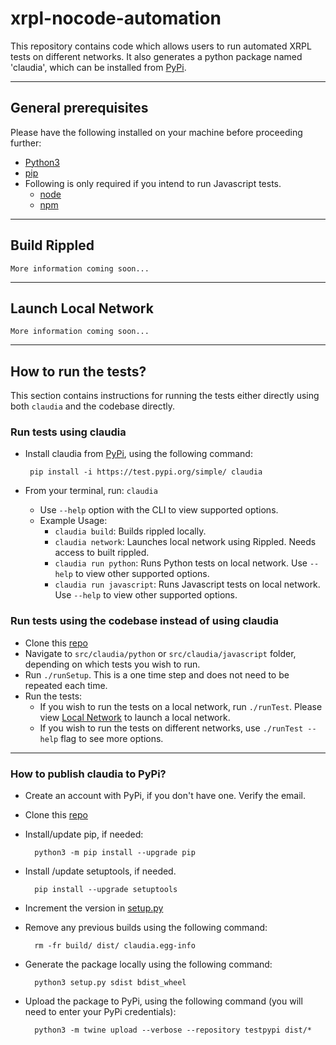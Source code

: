 # xrpl-nocode-automation
This repository contains code which allows users to run automated XRPL tests on different networks. It also generates a python package named 'claudia', which can be installed from [PyPi](https://test.pypi.org/project/claudia/).

---

## General prerequisites
Please have the following installed on your machine before proceeding further:
- [Python3](https://www.python.org/downloads/)
- [pip](https://pip.pypa.io/en/stable/installation/)
-  Following is only required if you intend to run Javascript tests.
   - [node](https://nodejs.org/en/download)
   - [npm](https://www.npmjs.com/package/download)

---

## Build Rippled
    More information coming soon...
---

## Launch Local Network
    More information coming soon...
---

## How to run the tests?
This section contains instructions for running the tests either directly using both `claudia` and the codebase directly.


### Run tests using claudia
 - Install claudia from [PyPi](https://test.pypi.org/project/claudia/), using the following command:
   
        pip install -i https://test.pypi.org/simple/ claudia
 - From your terminal, run: `claudia`
   - Use `--help` option with the CLI to view supported options.
   - Example Usage:
     - `claudia build`: Builds rippled locally.
     - `claudia network`: Launches local network using Rippled. Needs access to built rippled.
     - `claudia run python`: Runs Python tests on local network. Use `--help` to view other supported options. 
     - `claudia run javascript`: Runs Javascript tests on local network. Use `--help` to view other supported options. 

### Run tests using the codebase instead of using claudia
- Clone this [repo](https://gitlab.ops.ripple.com/xrpledger/xrpl-nocode-automation)
- Navigate to `src/claudia/python` or `src/claudia/javascript` folder, depending on which tests you wish to run.
- Run `./runSetup`. This is a one time step and does not need to be repeated each time.
- Run the tests:
  - If you wish to run the tests on a local network, run `./runTest`. Please view [Local Network](#launch-local-network) to launch a local network.
  - If you wish to run the tests on different networks, use `./runTest --help` flag to see more options.
---

### How to publish claudia to PyPi?
- Create an account with PyPi, if you don't have one. Verify the email.
- Clone this [repo](https://gitlab.ops.ripple.com/xrpledger/xrpl-nocode-automation)
- Install/update pip, if needed:
  
        python3 -m pip install --upgrade pip
- Install /update setuptools, if needed.
  
        pip install --upgrade setuptools
- Increment the version in [setup.py](https://gitlab.ops.ripple.com/xrpledger/xrpl-nocode-automation/-/blob/ksaxena/initial_commit/setup.py#L8)
- Remove any previous builds using the following command:
  
        rm -fr build/ dist/ claudia.egg-info
- Generate the package locally using the following command:

        python3 setup.py sdist bdist_wheel

- Upload the package to PyPi, using the following command (you will need to enter your PyPi credentials):
        
        python3 -m twine upload --verbose --repository testpypi dist/*
